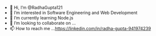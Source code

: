 - 👋 Hi, I’m @RadhaGupta121
- 👀 I’m interested in Software Engineering and Web Development
- 🌱 I’m currently learning Node.js
- 💞️ I’m looking to collaborate on ...
- 📫 How to reach me ...https://linkedin.com/in/radha-gupta-941974239

<!---
RadhaGupta121/RadhaGupta121 is a ✨ special ✨ repository because its `README.md` (this file) appears on your GitHub profile.
You can click the Preview link to take a look at your changes.
--->
